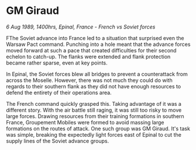# GM Giraud

*6 Aug 1989, 1400hrs, Epinal, France - French vs Soviet forces*



FThe Soviet advance into France led to a situation that surprised even the Warsaw Pact command. Punching into a hole meant that the advance forces moved forward at such a pace that created difficulties for their second echelon to catch-up. The flanks were extended and flank protection became rather sparse, even at key points. 

In Epinal, the Soviet forces blew all bridges to prevent a counterattack from across the Moselle. However, there was not much they could do with regards to their southern flank as they did not have enough resources to defend the entirety of their operations area.  

The French command quickly grasped this. Taking advantage of it was a different story. With the air battle still raging, it was still too risky to move large forces. Drawing resources from their training formations in southern France, Groupement Mobiles were formed to avoid massing large formations on the routes of attack. One such group was GM Giraud. It's task was simple, breaking the expectedly light forces east of Epinal to cut the supply lines of the Soviet advance groups.
